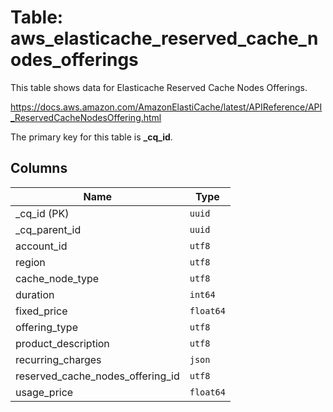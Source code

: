 # Table: aws_elasticache_reserved_cache_nodes_offerings

This table shows data for Elasticache Reserved Cache Nodes Offerings.

https://docs.aws.amazon.com/AmazonElastiCache/latest/APIReference/API_ReservedCacheNodesOffering.html

The primary key for this table is **_cq_id**.

## Columns

| Name          | Type          |
| ------------- | ------------- |
|_cq_id (PK)|`uuid`|
|_cq_parent_id|`uuid`|
|account_id|`utf8`|
|region|`utf8`|
|cache_node_type|`utf8`|
|duration|`int64`|
|fixed_price|`float64`|
|offering_type|`utf8`|
|product_description|`utf8`|
|recurring_charges|`json`|
|reserved_cache_nodes_offering_id|`utf8`|
|usage_price|`float64`|